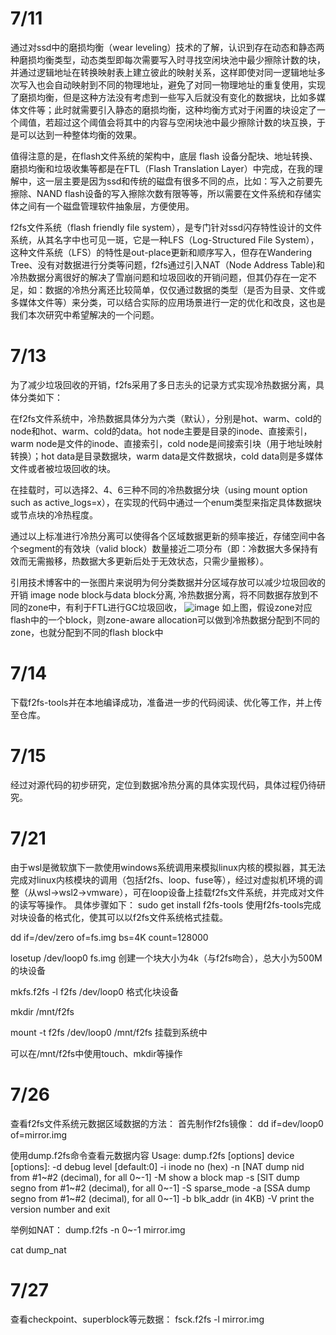 # 7/11
通过对ssd中的磨损均衡（wear leveling）技术的了解，认识到存在动态和静态两种磨损均衡类型，动态类型即每次需要写入时寻找空闲块池中最少擦除计数的块，并通过逻辑地址在转换映射表上建立彼此的映射关系，这样即使对同一逻辑地址多次写入也会自动映射到不同的物理地址，避免了对同一物理地址的重复使用，实现了磨损均衡，但是这种方法没有考虑到一些写入后就没有变化的数据块，比如多媒体文件等；此时就需要引入静态的磨损均衡，这种均衡方式对于闲置的块设定了一个阈值，若超过这个阈值会将其中的内容与空闲块池中最少擦除计数的块互换，于是可以达到一种整体均衡的效果。

值得注意的是，在flash文件系统的架构中，底层 flash 设备分配块、地址转换、磨损均衡和垃圾收集等都是在FTL（Flash Translation Layer）中完成，在我的理解中，这一层主要是因为ssd和传统的磁盘有很多不同的点，比如：写入之前要先擦除、NAND flash设备的写入擦除次数有限等等，所以需要在文件系统和存储实体之间有一个磁盘管理软件抽象层，方便使用。

f2fs文件系统（flash friendly file system），是专门针对ssd闪存特性设计的文件系统，从其名字中也可见一斑，它是一种LFS（Log-Structured File System），这种文件系统（LFS）的特性是out-place更新和顺序写入，但存在Wandering Tree、没有对数据进行分类等问题，f2fs通过引入NAT（Node Address Table)和冷热数据分离很好的解决了雪崩问题和垃圾回收的开销问题，但其仍存在一定不足，如：数据的冷热分离还比较简单，仅仅通过数据的类型（是否为目录、文件或多媒体文件等）来分类，可以结合实际的应用场景进行一定的优化和改良，这也是我们本次研究中希望解决的一个问题。

# 7/13
为了减少垃圾回收的开销，f2fs采用了多日志头的记录方式实现冷热数据分离，具体分类如下：

在f2fs文件系统中，冷热数据具体分为六类（默认），分别是hot、warm、cold的node和hot、warm、cold的data。hot node主要是目录的inode、直接索引，warm node是文件的inode、直接索引，cold node是间接索引块（用于地址映射转换）；hot data是目录数据块，warm data是文件数据块，cold data则是多媒体文件或者被垃圾回收的块。

在挂载时，可以选择2、4、6三种不同的冷热数据分块（using mount option such as active_logs=x），在实现的代码中通过一个enum类型来指定具体数据块或节点块的冷热程度。

通过以上标准进行冷热分离可以使得各个区域数据更新的频率接近，存储空间中各个segment的有效块（valid block）数量接近二项分布（即：冷数据大多保持有效而无需搬移，热数据大多更新后处于无效状态，只需少量搬移）。

引用技术博客中的一张图片来说明为何分类数据并分区域存放可以减少垃圾回收的开销 image node block与data block分离, 冷热数据分离，将不同数据存放到不同的zone中，有利于FTL进行GC垃圾回收，
![image](https://user-images.githubusercontent.com/55615299/179023809-739b17f3-5dbe-42d3-869b-e70dd328361b.png)
如上图，假设zone对应flash中的一个block，则zone-aware allocation可以做到冷热数据分配到不同的zone，也就分配到不同的flash block中

# 7/14
下载f2fs-tools并在本地编译成功，准备进一步的代码阅读、优化等工作，并上传至仓库。

# 7/15
经过对源代码的初步研究，定位到数据冷热分离的具体实现代码，具体过程仍待研究。

# 7/21
由于wsl是微软旗下一款使用windows系统调用来模拟linux内核的模拟器，其无法完成对linux内核模块的调用（包括f2fs、loop、fuse等），经过对虚拟机环境的调整（从wsl->wsl2->vmware），可在loop设备上挂载f2fs文件系统，并完成对文件的读写等操作。
具体步骤如下：
sudo get install f2fs-tools
使用f2fs-tools完成对块设备的格式化，使其可以以f2fs文件系统格式挂载。

dd if=/dev/zero of=fs.img bs=4K count=128000

losetup /dev/loop0 fs.img
创建一个块大小为4k（与f2fs吻合），总大小为500M的块设备

mkfs.f2fs -l f2fs /dev/loop0
格式化块设备

mkdir /mnt/f2fs

mount -t f2fs /dev/loop0 /mnt/f2fs
挂载到系统中

可以在/mnt/f2fs中使用touch、mkdir等操作

# 7/26
查看f2fs文件系统元数据区域数据的方法：
首先制作f2fs镜像：
dd if=dev/loop0 of=mirror.img

使用dump.f2fs命令查看元数据内容
Usage: dump.f2fs [options] device
[options]:
  -d debug level [default:0]
  -i inode no (hex)
  -n [NAT dump nid from #1~#2 (decimal), for all 0~-1]
  -M show a block map
  -s [SIT dump segno from #1~#2 (decimal), for all 0~-1]
  -S sparse_mode
  -a [SSA dump segno from #1~#2 (decimal), for all 0~-1]
  -b blk_addr (in 4KB)
  -V print the version number and exit

举例如NAT：
dump.f2fs -n 0~-1 mirror.img

cat dump_nat

# 7/27
查看checkpoint、superblock等元数据：
fsck.f2fs -l mirror.img

